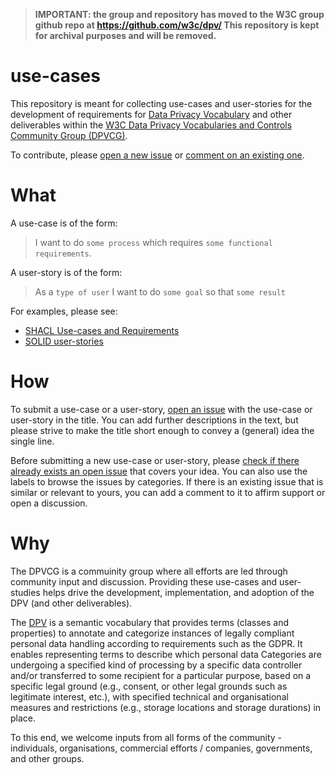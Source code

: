 > **IMPORTANT: the group and repository has moved to the W3C group github repo at https://github.com/w3c/dpv/ This repository is kept for archival purposes and will be removed.**

# use-cases

This repository is meant for collecting use-cases and user-stories for the development of requirements for [Data Privacy Vocabulary](http://w3.org/ns/dpv) and other deliverables within the [W3C Data Privacy Vocabularies and Controls Community Group (DPVCG)](https://www.w3.org/community/dpvcg/).

To contribute, please [open a new issue](https://github.com/dpvcg/use-cases/issues/new) or [comment on an existing one](https://github.com/dpvcg/use-cases/issues).

# What

A use-case is of the form:
> I want to do `some process` which requires `some functional requirements`.

A user-story is of the form:
> As a `type of user` I want to do `some goal` so that `some result`

For examples, please see:
- [SHACL Use-cases and Requirements](https://www.w3.org/TR/shacl-ucr/) 
- [SOLID user-stories](https://github.com/solid/user-stories)

# How

To submit a use-case or a user-story, [open an issue](https://github.com/dpvcg/use-cases/issues/new) with the use-case or user-story in the title. You can add further descriptions in the text, but please strive to make the title short enough to convey a (general) idea the single line.

Before submitting a new use-case or user-story, please [check if there already exists an open issue](https://github.com/dpvcg/use-cases/issues) that covers your idea. You can also use the labels to browse the issues by categories. If there is an existing issue that is similar or relevant to yours, you can add a comment to it to affirm support or open a discussion.

# Why

The DPVCG is a commuinity group where all efforts are led through community input and discussion. Providing these use-cases and user-studies helps drive the development, implementation, and adoption of the DPV (and other deliverables). 

The [DPV](http://w3.org/ns/dpv) is a semantic vocabulary that provides terms (classes and properties) to annotate and categorize instances of legally compliant personal data handling according to requirements such as the GDPR. It enables representing terms to describe which personal data Categories are undergoing a specified kind of processing by a specific data controller and/or transferred to some recipient for a particular purpose, based on a specific legal ground (e.g., consent, or other legal grounds such as legitimate interest, etc.), with specified technical and organisational measures and restrictions (e.g., storage locations and storage durations) in place.

To this end, we welcome inputs from all forms of the community - individuals, organisations, commercial efforts / companies, governments, and other groups.
